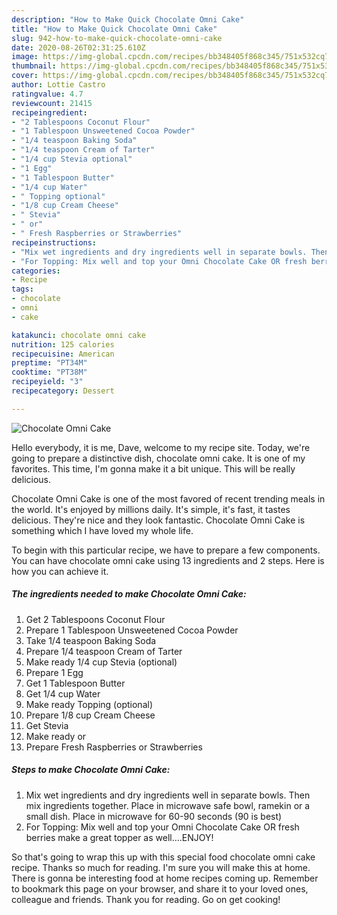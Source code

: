 ```yaml
---
description: "How to Make Quick Chocolate Omni Cake"
title: "How to Make Quick Chocolate Omni Cake"
slug: 942-how-to-make-quick-chocolate-omni-cake
date: 2020-08-26T02:31:25.610Z
image: https://img-global.cpcdn.com/recipes/bb348405f868c345/751x532cq70/chocolate-omni-cake-recipe-main-photo.jpg
thumbnail: https://img-global.cpcdn.com/recipes/bb348405f868c345/751x532cq70/chocolate-omni-cake-recipe-main-photo.jpg
cover: https://img-global.cpcdn.com/recipes/bb348405f868c345/751x532cq70/chocolate-omni-cake-recipe-main-photo.jpg
author: Lottie Castro
ratingvalue: 4.7
reviewcount: 21415
recipeingredient:
- "2 Tablespoons Coconut Flour"
- "1 Tablespoon Unsweetened Cocoa Powder"
- "1/4 teaspoon Baking Soda"
- "1/4 teaspoon Cream of Tarter"
- "1/4 cup Stevia optional"
- "1 Egg"
- "1 Tablespoon Butter"
- "1/4 cup Water"
- " Topping optional"
- "1/8 cup Cream Cheese"
- " Stevia"
- " or"
- " Fresh Raspberries or Strawberries"
recipeinstructions:
- "Mix wet ingredients and dry ingredients well in separate bowls. Then mix ingredients together. Place in microwave safe bowl, ramekin or a small dish. Place in microwave for 60-90 seconds (90 is best)"
- "For Topping: Mix well and top your Omni Chocolate Cake OR fresh berries make a great topper as well....ENJOY!"
categories:
- Recipe
tags:
- chocolate
- omni
- cake

katakunci: chocolate omni cake 
nutrition: 125 calories
recipecuisine: American
preptime: "PT34M"
cooktime: "PT38M"
recipeyield: "3"
recipecategory: Dessert

---
```



![Chocolate Omni Cake](https://img-global.cpcdn.com/recipes/bb348405f868c345/751x532cq70/chocolate-omni-cake-recipe-main-photo.jpg)

Hello everybody, it is me, Dave, welcome to my recipe site. Today, we're going to prepare a distinctive dish, chocolate omni cake. It is one of my favorites. This time, I'm gonna make it a bit unique. This will be really delicious.



Chocolate Omni Cake is one of the most favored of recent trending meals in the world. It's enjoyed by millions daily. It's simple, it's fast, it tastes delicious. They're nice and they look fantastic. Chocolate Omni Cake is something which I have loved my whole life.


To begin with this particular recipe, we have to prepare a few components. You can have chocolate omni cake using 13 ingredients and 2 steps. Here is how you can achieve it.

<!--inarticleads1-->

##### The ingredients needed to make Chocolate Omni Cake:

1. Get 2 Tablespoons Coconut Flour
1. Prepare 1 Tablespoon Unsweetened Cocoa Powder
1. Take 1/4 teaspoon Baking Soda
1. Prepare 1/4 teaspoon Cream of Tarter
1. Make ready 1/4 cup Stevia (optional)
1. Prepare 1 Egg
1. Get 1 Tablespoon Butter
1. Get 1/4 cup Water
1. Make ready  Topping (optional)
1. Prepare 1/8 cup Cream Cheese
1. Get  Stevia
1. Make ready  or
1. Prepare  Fresh Raspberries or Strawberries




<!--inarticleads2-->

##### Steps to make Chocolate Omni Cake:

1. Mix wet ingredients and dry ingredients well in separate bowls. Then mix ingredients together. Place in microwave safe bowl, ramekin or a small dish. Place in microwave for 60-90 seconds (90 is best)
1. For Topping: Mix well and top your Omni Chocolate Cake OR fresh berries make a great topper as well....ENJOY!




So that's going to wrap this up with this special food chocolate omni cake recipe. Thanks so much for reading. I'm sure you will make this at home. There is gonna be interesting food at home recipes coming up. Remember to bookmark this page on your browser, and share it to your loved ones, colleague and friends. Thank you for reading. Go on get cooking!
